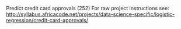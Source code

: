 Predict credit card approvals (252)
For raw project instructions see: http://syllabus.africacode.net/projects/data-science-specific/logistic-regression/credit-card-approvals/